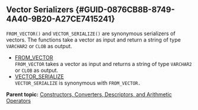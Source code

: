 ## Vector Serializers {#GUID-0876CB8B-8749-4A40-9B20-A27CE7415241}

`FROM_VECTOR()` and `VECTOR_SERIALIZE()` are synonymous serializers of vectors. The functions take a vector as input and return a string of type `VARCHAR2` or `CLOB` as output. 

  * [FROM_VECTOR](from_vector-vecse.md)  
`FROM_VECTOR` takes a vector as input and returns a string of type `VARCHAR2` or `CLOB` as output. 
  * [VECTOR_SERIALIZE](vector_serialize-vecse.md)  
`VECTOR_SERIALIZE` is synonymous with `FROM_VECTOR.`



**Parent topic:** [Constructors, Converters, Descriptors, and Arithmetic Operators](constructors-converters-descriptors-and-arithmetic-operators.md)

